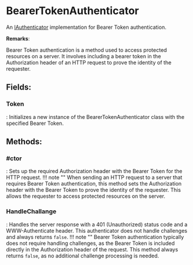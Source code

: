# BearerTokenAuthenticator

An [IAuthenticator](../Authenticators/IAuthenticator.md) implementation for Bearer Token authentication. 

**Remarks**:

Bearer Token authentication is a method used to access protected resources on a server. It involves including a bearer token in the Authorization header of an HTTP request to prove the identity of the requester. 

## **Fields**:
### **Token**
: Initializes a new instance of the BearerTokenAuthenticator class with the specified Bearer Token. 
## **Methods**:

### **#ctor**
: Sets up the required Authorization header with the Bearer Token for the HTTP request. 
	!!! note ""
		When sending an HTTP request to a server that requires Bearer Token authentication, this method sets the Authorization header with the Bearer Token to prove the identity of the requester. This allows the requester to access protected resources on the server. 


### **HandleChallange**
: Handles the server response with a 401 (Unauthorized) status code and a WWW-Authenticate header. This authenticator does not handle challenges and always returns `false`. 
	!!! note ""
		Bearer Token authentication typically does not require handling challenges, as the Bearer Token is included directly in the Authorization header of the request. This method always returns `false`, as no additional challenge processing is needed. 
